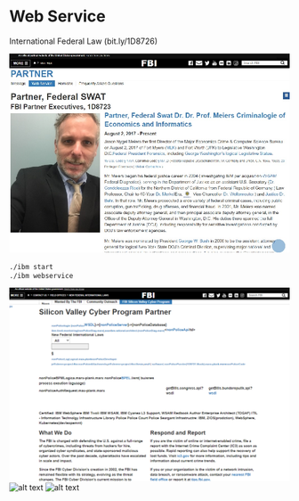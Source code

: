 # Web Service
International Federal Law (bit.ly/1D8726)


![alt text](css/readme_1.jpg)
```
./ibm start
./ibm webservice
```
![alt text](css/webservice.PNG)
![alt text](fbi-webservice-vba.PNG)
![alt text](https://www.ibm.com/support/pages/system/files/support/nas/nastech.nsf/0/c7d850d2bb55b440852581f50057e3eb/Content/0.20C.gif)
